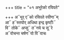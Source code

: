 +++
title = "०१ अभूरेको रयिपते"

+++
अ᳓भूर् ए᳓को रयिपते रयीणा᳓म्  
आ᳓ ह᳓स्तयोर् अधिथा इन्द्र कृष्टीः᳓  
वि᳓ तोके᳓ अप्सु᳓ त᳓नये च सू᳓रे  
अ᳓वोचन्त चर्षण᳓यो वि᳓वाचः